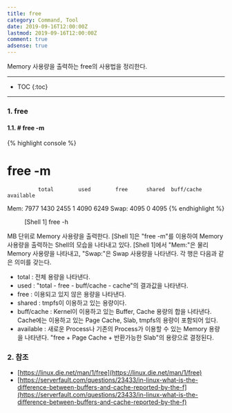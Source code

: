 ```yaml
---
title: free
category: Command, Tool
date: 2019-09-16T12:00:00Z
lastmod: 2019-09-16T12:00:00Z
comment: true
adsense: true
---
```


Memory 사용량을 출력하는 free의 사용법을 정리한다.

***

* TOC
{:toc}

***

### 1. free

#### 1.1. # free -m

{% highlight console %}
# free -m
              total        used        free      shared  buff/cache   available
Mem:           7977        1430        2455           1        4090        6249
Swap:          4095           0        4095
{% endhighlight %}
<figure>
<figcaption class="caption">[Shell 1] free -h</figcaption>
</figure>

MB 단위로 Memory 사용량을 출력한다. [Shell 1]은 "free -m"를 이용하여 Memory 사용량을 출력하는 Shell의 모습을 나타내고 있다. [Shell 1]에서 "Mem:"은 물리 Memory 사용량을 나타내고, "Swap:"은 Swap 사용량을 나타낸다. 각 행은 다음과 같은 의미를 갖는다.

* total : 전체 용량을 나타낸다.
* used : "total - free - buff/cache - cache"의 결과값을 나타낸다.
* free : 이용되고 있지 않은 용량을 나타낸다.
* shared : tmpfs이 이용하고 있는 용량이다.
* buff/cache : Kernel이 이용하고 있는 Buffer, Cache 용량의 합을 나타낸다. Cache에는 이용하고 있는 Page Cache, Slab, tmpfs의 용량이 포함되어 있다.
* available : 새로운 Process나 기존의 Process가 이용할 수 있는 Memory 용량을 나타낸다. "free + Page Cache + 반환가능한 Slab"의 용량으로 결정된다.

### 2. 참조

* [https://linux.die.net/man/1/free](https://linux.die.net/man/1/free)
* [https://serverfault.com/questions/23433/in-linux-what-is-the-difference-between-buffers-and-cache-reported-by-the-f](https://serverfault.com/questions/23433/in-linux-what-is-the-difference-between-buffers-and-cache-reported-by-the-f)


